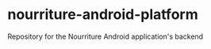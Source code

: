 nourriture-android-platform
===========================

Repository for the Nourriture Android application's backend
